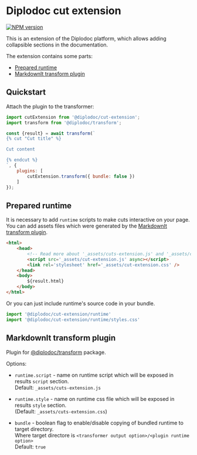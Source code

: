 # Diplodoc cut extension

[![NPM version](https://img.shields.io/npm/v/@diplodoc/cut-extension.svg?style=flat)](https://www.npmjs.org/package/@diplodoc/cut-extension)

This is an extension of the Diplodoc platform, which allows adding collapsible sections in the documentation.

The extension contains some parts:
- [Prepared runtime](#prepared-runtime)
- [MarkdownIt transform plugin](#markdownit-transform-plugin)

## Quickstart

Attach the plugin to the transformer:

```js
import cutExtension from '@diplodoc/cut-extension';
import transform from '@diplodoc/transform';

const {result} = await transform(`
{% cut "Cut title" %}

Cut content

{% endcut %}
`, {
    plugins: [
        cutExtension.transform({ bundle: false })
    ]
});
```

## Prepared runtime

It is necessary to add `runtime` scripts to make cuts interactive on your page.<br/>
You can add assets files which were generated by the [MarkdownIt transform plugin](#markdownit-transform-plugin).
```html
<html>
    <head>
        <!-- Read more about '_assets/cuts-extension.js' and '_assets/cuts-extension.css' in 'Transform plugin' section -->
        <script src='_assets/cut-extension.js' async></script>
        <link rel='stylesheet' href='_assets/cut-extension.css' />
    </head>
    <body>
        ${result.html}
    </body>
</html>
```

Or you can just include runtime's source code in your bundle.
```js
import '@diplodoc/cut-extension/runtime'
import '@diplodoc/cut-extension/runtime/styles.css'
```

## MarkdownIt transform plugin

Plugin for [@diplodoc/transform](https://github.com/diplodoc-platform/transform) package.

Options:
- `runtime.script` - name on runtime script which will be exposed in results `script` section.<br>
  Default: `_assets/cuts-extension.js`<br>

- `runtime.style` - name on runtime css file which will be exposed in results `style` section.<br>
  (Default: `_assets/cuts-extension.css`)<br>

- `bundle` - boolean flag to enable/disable copying of bundled runtime to target directory.<br>
  Where target directore is `<transformer output option>/<plugin runtime option>`<br>
  Default: `true`<br>
